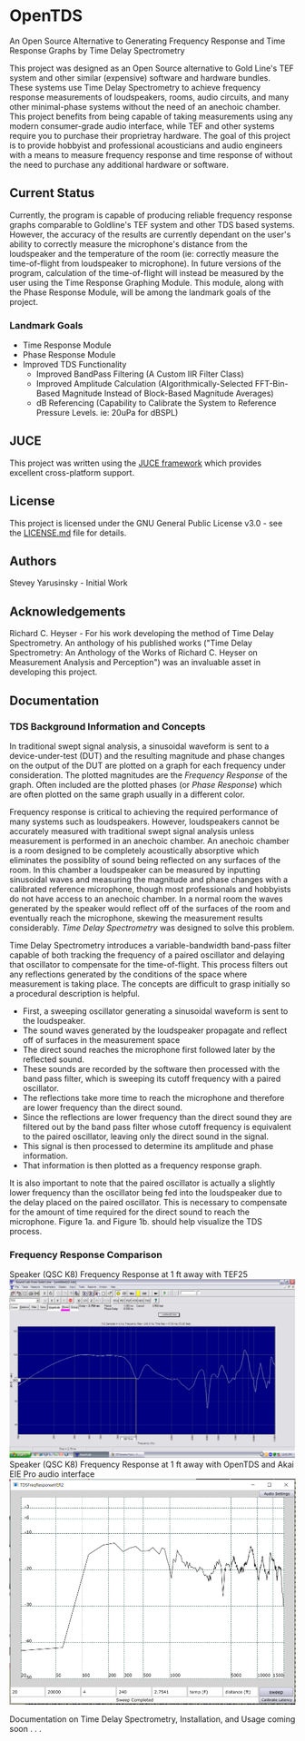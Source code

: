 # OpenTDS
An Open Source Alternative to Generating Frequency Response and Time Response Graphs by Time Delay Spectrometry

This project was designed as an Open Source alternative to Gold Line's TEF system and other similar (expensive) software and hardware bundles. These systems use Time Delay Spectrometry to achieve frequency response measurements of loudspeakers, rooms, audio circuits, and many other minimal-phase systems without the need of an anechoic chamber. This project benefits from being capable of taking measurements using any modern consumer-grade audio interface, while TEF and other systems require you to purchase their proprietray hardware. The goal of this project is to provide hobbyist and professional acousticians and audio engineers with a means to measure frequency response and time response of without the need to purchase any additional hardware or software.

## Current Status

Currently, the program is capable of producing reliable frequency response graphs comparable to Goldline's TEF system and other TDS based systems. However, the accuracy of the results are currently dependant on the user's ability to correctly measure the microphone's distance from the loudspeaker and the temperature of the room (ie: correctly measure the time-of-flight from loudspeaker to microphone). In future versions of the program, calculation of the time-of-flight will instead be measured by the user using the Time Response Graphing Module. This module, along with the Phase Response Module, will be among the landmark goals of the project.

### Landmark Goals

* Time Response Module
* Phase Response Module
* Improved TDS Functionality
  * Improved BandPass Filtering (A Custom IIR Filter Class)
  * Improved Amplitude Calculation (Algorithmically-Selected FFT-Bin-Based Magnitude Instead of Block-Based Magnitude Averages)
  * dB Referencing (Capability to Calibrate the System to Reference Pressure Levels. ie: 20uPa for dBSPL)

## JUCE
This project was written using the [JUCE framework](https://juce.com/) which provides excellent cross-platform support.


## License
This project is licensed under the GNU General Public License v3.0 - see the [LICENSE.md](LICENSE.md) file for details.


## Authors
Stevey Yarusinsky - Initial Work


## Acknowledgements
Richard C. Heyser - For his work developing the method of Time Delay Spectrometry. An anthology of his published works ("Time Delay Spectrometry: An Anthology of the Works of Richard C. Heyser on Measurement Analysis and Perception") was an invaluable asset in developing this project.

## Documentation

### TDS Background Information and Concepts

In traditional swept signal analysis, a sinusoidal waveform is sent to a device-under-test (DUT) and the resulting magnitude and phase changes on the output of the DUT are plotted on a graph for each frequency under consideration. The plotted magnitudes are the *Frequency Response* of the graph. Often included are the plotted phases (or *Phase Response*) which are often plotted on the same graph usually in a different color.

Frequency response is critical to achieving the required performance of many systems such as loudspeakers. However, loudspeakers cannot be accurately measured with traditional swept signal analysis unless measurement is performed in an anechoic chamber. An anechoic chamber is a room designed to be completely acoustically absorptive which eliminates the possiblity of sound being reflected on any surfaces of the room. In this chamber a loudspeaker can be measured by inputting sinusoidal waves and measuring the magnitude and phase changes with a calibrated reference microphone, though most professionals and hobbyists do not have access to an anechoic chamber. In a normal room the waves generated by the speaker would reflect off of the surfaces of the room and eventually reach the microphone, skewing the measurement results considerably. *Time Delay Spectrometry* was designed to solve this problem.

Time Delay Spectrometry introduces a variable-bandwidth band-pass filter capable of both tracking the frequency of a paired oscillator and delaying that oscillator to compensate for the time-of-flight. This process filters out any reflections generated by the conditions of the space where measurement is taking place. The concepts are difficult to grasp initially so a procedural description is helpful.

* First, a sweeping oscillator generating a sinusoidal waveform is sent to the loudspeaker.
* The sound waves generated by the loudspeaker propagate and reflect off of surfaces in the measurement space
* The direct sound reaches the microphone first followed later by the reflected sound.
* These sounds are recorded by the software then processed with the band pass filter, which is sweeping its cutoff frequency with a paired oscillator.
* The reflections take more time to reach the microphone and therefore are lower frequency than the direct sound.
* Since the reflections are lower frequency than the direct sound they are filtered out by the band pass filter whose cutoff frequency is equivalent to the paired oscillator, leaving only the direct sound in the signal.
* This signal is then processed to determine its amplitude and phase information.
* That information is then plotted as a frequency response graph.

It is also important to note that the paired oscillator is actually a slightly lower frequency than the oscillator being fed into the loudspeaker due to the delay placed on the paired oscillator. This is necessary to compensate for the amount of time required for the direct sound to reach the microphone. Figure 1a. and Figure 1b. should help visualize the TDS process.

### Frequency Response Comparison

Speaker (QSC K8) Frequency Response at 1 ft away with TEF25
![Speaker (QSC K8) Frequency Response at 1 ft away with TEF25](TEFComparisonSpeakerTrial1_3.PNG?raw=true "Speaker (QSC K8) Frequency Response at 1 ft away with TEF25")
Speaker (QSC K8) Frequency Response at 1 ft away with OpenTDS and Akai EIE Pro audio interface
![Speaker (QSC K8) Frequency Response at 1 ft away with OpenTDS and Akai EIE Pro audio interface](TEFComparisonSpeakerTrial1_4.png?raw=true "Speaker (QSC K8) Frequency Response at 1 ft away with OpenTDS and Akai EIE Pro audio interface")

Documentation on Time Delay Spectrometry, Installation, and Usage coming soon . . .
